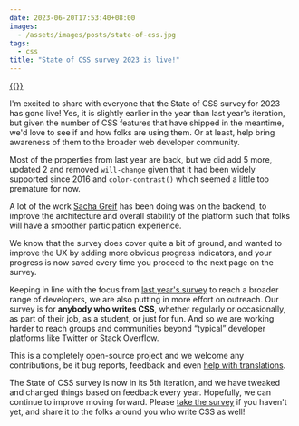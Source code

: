 ```yaml
---
date: 2023-06-20T17:53:40+08:00
images:
  - /assets/images/posts/state-of-css.jpg
tags:
  - css
title: "State of CSS survey 2023 is live!"
---
```


<a href="https://survey.devographics.com/en-US/survey/state-of-css/2023?source=huijing">
{{<img4w filename="posts/state-of-css/survey-2023" filetype="png" alt="State of CSS survey 2023">}}
</a>

I'm excited to share with everyone that the State of CSS survey for 2023 has gone live! Yes, it is slightly earlier in the year than last year's iteration, but given the number of CSS features that have shipped in the meantime, we'd love to see if and how folks are using them. Or at least, help bring awareness of them to the broader web developer community.

Most of the properties from last year are back, but we did add 5 more, updated 2 and removed `will-change` given that it had been widely supported since 2016 and `color-contrast()` which seemed a little too premature for now.

A lot of the work [Sacha Greif](https://sachagreif.com/) has been doing was on the backend, to improve the architecture and overall stability of the platform such that folks will have a smoother participation experience.

We know that the survey does cover quite a bit of ground, and wanted to improve the UX by adding more obvious progress indicators, and your progress is now saved every time you proceed to the next page on the survey.

Keeping in line with the focus from [last year's survey](https://lea.verou.me/2022/10/state-of-css-2022-now-open/) to reach a broader range of developers, we are also putting in more effort on outreach. Our survey is for **anybody who writes CSS**, whether regularly or occasionally, as part of their job, as a student, or just for fun. And so we are working harder to reach groups and communities beyond “typical” developer platforms like Twitter or Stack Overflow.

This is a completely open-source project and we welcome any contributions, be it bug reports, feedback and even [help with translations](https://github.com/Devographics/locale-en-US#readme).

The State of CSS survey is now in its 5th iteration, and we have tweaked and changed things based on feedback every year. Hopefully, we can continue to improve moving forward. Please [take the survey](https://survey.devographics.com/en-US/survey/state-of-css/2023?source=huijing) if you haven't yet, and share it to the folks around you who write CSS as well!
